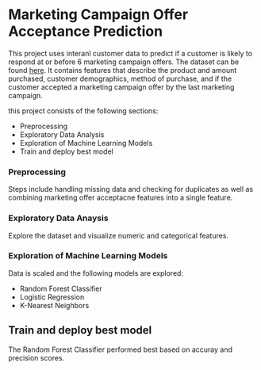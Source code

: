 # Marketing Campaign Offer Acceptance Prediction

This project uses interanl customer data to predict if a customer is likely to respond at or before 6 marketing campaign offers. The dataset can be found [here](https://www.kaggle.com/datasets/rodsaldanha/arketing-campaign/data). It contains features that describe the product and amount purchased, customer demographics, method of purchase, and if the customer accepted a marketing campaign offer by the last marketing campaign.

this project consists of the following sections:
- Preprocessing
- Exploratory Data Analysis
- Exploration of Machine Learning Models
- Train and deploy best model

### Preprocessing
Steps include handling missing data and checking for duplicates as well as combining marketing offer acceptacne features into a single feature.

### Exploratory Data Anaysis
Explore the dataset and visualize numeric and categorical features.

### Exploration of Machine Learning Models
Data is scaled and the following models are explored:
 - Random Forest Classifier
 - Logistic Regression
 - K-Nearest Neighbors

## Train and deploy best model
The Random Forest Classifier performed best based on accuray and precision scores.
